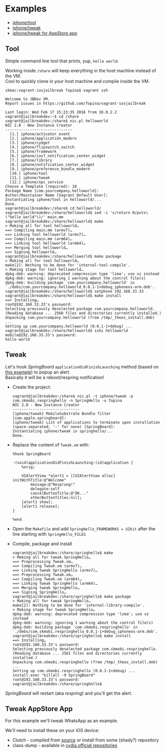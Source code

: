Examples
========

* [iphone/tool](#tool)
* [iphone/tweak](#tweak)
* [iphone/tweak for AppStore app](#tweak-appstore-app)

Tool
----

Simple command line tool that prints, yup, `hello world`.

Working inside `/share` will keep everything in the host machine instead of the VM.  
Cool to quickly clone in your host machine and compile inside the VM.

```
skmac:vagrant-iosjailbreak fopina$ vagrant ssh

Welcome to JBDev VM.
Report issues in https://github.com/fopina/vagrant-iosjailbreak

Last login: Wed Feb 17 15:23:35 2016 from 10.0.2.2
vagrant@jailbreakdev:~$ cd /share
vagrant@jailbreakdev:/share$ nic.pl helloworld
NIC 2.0 - New Instance Creator
------------------------------
  [1.] iphone/activator_event
  [2.] iphone/application_modern
  [3.] iphone/cydget
  [4.] iphone/flipswitch_switch
  [5.] iphone/framework
  [6.] iphone/ios7_notification_center_widget
  [7.] iphone/library
  [8.] iphone/notification_center_widget
  [9.] iphone/preference_bundle_modern
  [10.] iphone/tool
  [11.] iphone/tweak
  [12.] iphone/xpc_service
Choose a Template (required): 10
Package Name [com.yourcompany.helloworld]:
Author/Maintainer Name [Vagrant Default User]:
Instantiating iphone/tool in helloworld/...
Done.
vagrant@jailbreakdev:/share$ cd helloworld/
vagrant@jailbreakdev:/share/helloworld$ sed -i 's/return 0/puts\("hello world"\)/' main.mm
vagrant@jailbreakdev:/share/helloworld$ make
> Making all for tool helloworld…
==> Compiling main.mm (armv7)…
==> Linking tool helloworld (armv7)…
==> Compiling main.mm (arm64)…
==> Linking tool helloworld (arm64)…
==> Merging tool helloworld…
==> Signing helloworld…
vagrant@jailbreakdev:/share/helloworld$ make package
> Making all for tool helloworld…
make[2]: Nothing to be done for 'internal-tool-compile'.
> Making stage for tool helloworld…
dpkg-deb: warning: deprecated compression type 'lzma'; use xz instead
dpkg-deb: warning: ignoring 1 warning about the control file(s)
dpkg-deb: building package `com.yourcompany.helloworld' in `./debs/com.yourcompany.helloworld_0.0.1-1+debug_iphoneos-arm.deb'.
vagrant@jailbreakdev:/share/helloworld$ setphone 192.168.33.33
vagrant@jailbreakdev:/share/helloworld$ make install
==> Installing…
root@192.168.33.33's password:
Selecting previously deselected package com.yourcompany.helloworld.
(Reading database ... 2560 files and directories currently installed.)
Unpacking com.yourcompany.helloworld (from /tmp/_theos_install.deb) ...
Setting up com.yourcompany.helloworld (0.0.1-1+debug) ...
vagrant@jailbreakdev:/share/helloworld$ sshi helloworld
mobile@192.168.33.33's password:
hello world
```

Tweak
----

Let's hook *SpringBoard* `applicationDidFinishLaunching` method (based on [this example](https://github.com/codyd51/Theos-Examples/tree/e73a8d0a7574ecc6eaa7322b14f54fcf57658392/RespringNotifier)) to popup an alert.  
Basically it will be a reboot/respring notification!

* Create the project:

  ```
  vagrant@jailbreakdev:/share$ nic.pl -t iphone/tweak -p com.skmobi.respringhello -n SpringHello -u fopina
  NIC 2.0 - New Instance Creator
  ------------------------------
  [iphone/tweak] MobileSubstrate Bundle filter [com.apple.springboard]:
  [iphone/tweak] List of applications to terminate upon installation (space-separated, '-' for none) [SpringBoard]:
  Instantiating iphone/tweak in springhello/...
  Done.
  ```

* Replace the content of `Tweak.xm` with:

  ```
  %hook SpringBoard

  -(void)applicationDidFinishLaunching:(id)application {
      %orig;

      UIAlertView *alert1 = [[UIAlertView alloc] initWithTitle:@"Welcome"
          message:@"Resprung!"
          delegate:self
          cancelButtonTitle:@"OK..."
          otherButtonTitles:nil];
      [alert1 show];
      [alert1 release];
  }

  %end
  ```

* Open the `Makefile` and  add `SpringHello_FRAMEWORKS = UIKit` after the line starting with `SpringHello_FILES`

* Compile, package and install

  ```
  vagrant@jailbreakdev:/share/springhello$ make
  > Making all for tweak SpringHello…
  ==> Preprocessing Tweak.xm…
  ==> Compiling Tweak.xm (armv7)…
  ==> Linking tweak SpringHello (armv7)…
  ==> Preprocessing Tweak.xm…
  ==> Compiling Tweak.xm (arm64)…
  ==> Linking tweak SpringHello (arm64)…
  ==> Merging tweak SpringHello…
  ==> Signing SpringHello…
  vagrant@jailbreakdev:/share/springhello$ make package
  > Making all for tweak SpringHello…
  make[2]: Nothing to be done for 'internal-library-compile'.
  > Making stage for tweak SpringHello…
  dpkg-deb: warning: deprecated compression type 'lzma'; use xz instead
  dpkg-deb: warning: ignoring 1 warning about the control file(s)
  dpkg-deb: building package `com.skmobi.respringhello' in `./debs/com.skmobi.respringhello_0.0.1-1+debug_iphoneos-arm.deb'.
  vagrant@jailbreakdev:/share/springhello$ make install
  ==> Installing…
  root@192.168.33.33's password:
  Selecting previously deselected package com.skmobi.respringhello.
  (Reading database ... 2561 files and directories currently installed.)
  Unpacking com.skmobi.respringhello (from /tmp/_theos_install.deb) ...
  Setting up com.skmobi.respringhello (0.0.1-1+debug) ...
  install.exec "killall -9 SpringBoard"
  root@192.168.33.33's password:
  vagrant@jailbreakdev:/share/springhello$
  ```

*SpringBoard* will restart (aka *respring*) and you'll get the alert.

Tweak AppStore App
------------------

For this example we'll tweak WhatsApp as an example.

We'll need to install these on your iOS device:
* Clutch - compiled from [source](https://github.com/KJCracks/Clutch) or install from some (shady?) repository
* class-dump - available in [cydia official repositories](https://cydia.saurik.com/info/class-dump/)
